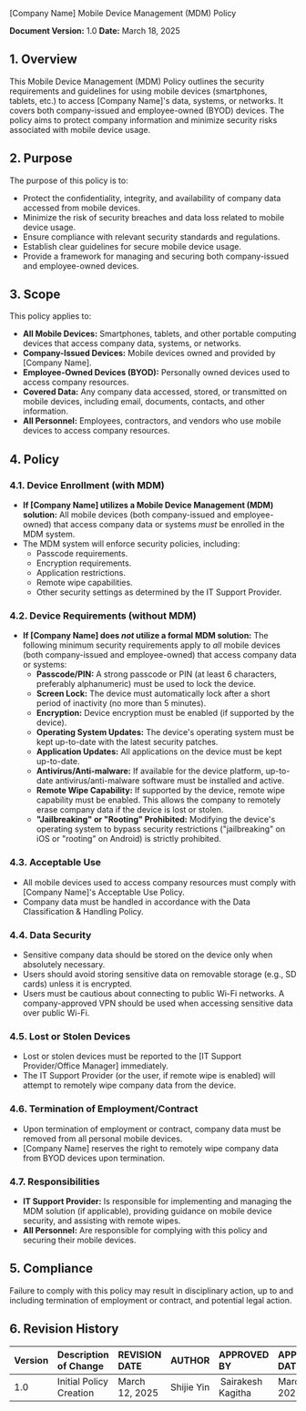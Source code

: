 [Company Name]
Mobile Device Management (MDM) Policy

**Document Version:** 1.0
**Date:** March 18, 2025

## 1. Overview

This Mobile Device Management (MDM) Policy outlines the security requirements and guidelines for using mobile devices (smartphones, tablets, etc.) to access [Company Name]'s data, systems, or networks. It covers both company-issued and employee-owned (BYOD) devices. The policy aims to protect company information and minimize security risks associated with mobile device usage.

## 2. Purpose

The purpose of this policy is to:

*   Protect the confidentiality, integrity, and availability of company data accessed from mobile devices.
*   Minimize the risk of security breaches and data loss related to mobile device usage.
*   Ensure compliance with relevant security standards and regulations.
*   Establish clear guidelines for secure mobile device usage.
*   Provide a framework for managing and securing both company-issued and employee-owned devices.

## 3. Scope

This policy applies to:

*   **All Mobile Devices:** Smartphones, tablets, and other portable computing devices that access company data, systems, or networks.
*   **Company-Issued Devices:** Mobile devices owned and provided by [Company Name].
*   **Employee-Owned Devices (BYOD):** Personally owned devices used to access company resources.
*   **Covered Data:** Any company data accessed, stored, or transmitted on mobile devices, including email, documents, contacts, and other information.
*   **All Personnel:** Employees, contractors, and vendors who use mobile devices to access company resources.

## 4. Policy

### 4.1. Device Enrollment (with MDM)

*   **If [Company Name] utilizes a Mobile Device Management (MDM) solution:** All mobile devices (both company-issued and employee-owned) that access company data or systems *must* be enrolled in the MDM system.
*   The MDM system will enforce security policies, including:
    *   Passcode requirements.
    *   Encryption requirements.
    *   Application restrictions.
    *   Remote wipe capabilities.
    *   Other security settings as determined by the IT Support Provider.

### 4.2. Device Requirements (without MDM)

*   **If [Company Name] does *not* utilize a formal MDM solution:** The following minimum security requirements apply to *all* mobile devices (both company-issued and employee-owned) that access company data or systems:
    *   **Passcode/PIN:** A strong passcode or PIN (at least 6 characters, preferably alphanumeric) must be used to lock the device.
    *   **Screen Lock:** The device must automatically lock after a short period of inactivity (no more than 5 minutes).
    *   **Encryption:** Device encryption must be enabled (if supported by the device).
    *   **Operating System Updates:** The device's operating system must be kept up-to-date with the latest security patches.
    *   **Application Updates:** All applications on the device must be kept up-to-date.
    *   **Antivirus/Anti-malware:** If available for the device platform, up-to-date antivirus/anti-malware software must be installed and active.
    *   **Remote Wipe Capability:** If supported by the device, remote wipe capability must be enabled. This allows the company to remotely erase company data if the device is lost or stolen.
    *   **"Jailbreaking" or "Rooting" Prohibited:** Modifying the device's operating system to bypass security restrictions ("jailbreaking" on iOS or "rooting" on Android) is strictly prohibited.

### 4.3. Acceptable Use

*   All mobile devices used to access company resources must comply with [Company Name]'s Acceptable Use Policy.
*   Company data must be handled in accordance with the Data Classification & Handling Policy.

### 4.4. Data Security

*   Sensitive company data should be stored on the device only when absolutely necessary.
*   Users should avoid storing sensitive data on removable storage (e.g., SD cards) unless it is encrypted.
*   Users must be cautious about connecting to public Wi-Fi networks. A company-approved VPN should be used when accessing sensitive data over public Wi-Fi.

### 4.5. Lost or Stolen Devices

*   Lost or stolen devices must be reported to the [IT Support Provider/Office Manager] immediately.
*   The IT Support Provider (or the user, if remote wipe is enabled) will attempt to remotely wipe company data from the device.

### 4.6. Termination of Employment/Contract

*   Upon termination of employment or contract, company data must be removed from all personal mobile devices.
*   [Company Name] reserves the right to remotely wipe company data from BYOD devices upon termination.

### 4.7. Responsibilities

*   **IT Support Provider:** Is responsible for implementing and managing the MDM solution (if applicable), providing guidance on mobile device security, and assisting with remote wipes.
*   **All Personnel:** Are responsible for complying with this policy and securing their mobile devices.

## 5. Compliance

Failure to comply with this policy may result in disciplinary action, up to and including termination of employment or contract, and potential legal action.

## 6. Revision History
| Version | Description of Change       | REVISION DATE              | AUTHOR  | APPROVED BY |APPROVED DATE|
| :------ | :---------- | :----------------- | :-------------------- |:-------------------- |:-------------------- |
| 1.0     | Initial Policy Creation |March 12, 2025  | Shijie Yin | Sairakesh Kagitha |March 20, 2025|
